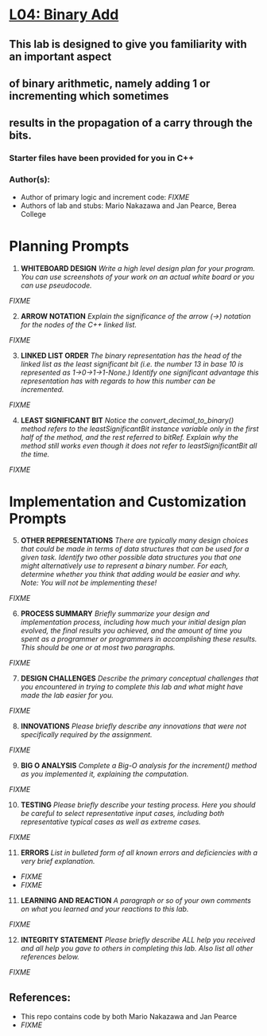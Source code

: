 # [L04: Binary Add](https://docs.google.com/document/d/1rOxBrFifkuemZBPvCbzykaGYSfOBPXEOsOnQdRglk_g/edit?usp=sharing)

## This lab is designed to give you familiarity with an important aspect
## of binary arithmetic, namely adding 1 or incrementing which sometimes
## results in the propagation of a carry through the bits.

### Starter files have been provided for you in C++

### Author(s):
- Author of primary logic and increment code: *FIXME*
- Authors of lab and stubs: Mario Nakazawa and Jan Pearce, Berea College

# Planning Prompts

1. **WHITEBOARD DESIGN**
*Write a high level design plan for your program.
You can use screenshots of your work on an actual white board
or you can use pseudocode.*

*FIXME*     

2. **ARROW NOTATION**
*Explain the significance of the arrow (->) notation
for the nodes of the C++ linked list.*

*FIXME*

3. **LINKED LIST ORDER**
*The binary representation has the head of the linked list
as the least significant bit (i.e. the number 13 in base 10
is represented as 1->0->1->1-None.)
Identify one significant advantage this representation has with regards
to how this number can be incremented.*

*FIXME*

4. **LEAST SIGNIFICANT BIT**
*Notice the convert_decimal_to_binary() method refers to the
leastSignificantBit instance variable only in the first half
of the method, and the rest referred to  bitRef.
Explain why the method still works even though it does not
refer to leastSignificantBit all the time.*

*FIXME*

# Implementation and Customization Prompts

5. **OTHER REPRESENTATIONS**
*There are typically many design choices that could be made in
terms of data structures that can be used for a given task.
Identify two other possible data structures you that one might alternatively
use to represent a binary number. For each, determine whether
you think that adding would be easier and why. Note:
You will not be implementing these!*

*FIXME*

6. **PROCESS SUMMARY**
*Briefly summarize your design and implementation process,
including how much your initial design plan evolved,
the final results you achieved, and the amount of time you spent
as a programmer or programmers in accomplishing these results.
This should be one or at most two paragraphs.*

*FIXME*

7. **DESIGN CHALLENGES**
*Describe the primary conceptual challenges that you encountered
in trying to complete this lab and what might have made the
lab easier for you.*

*FIXME*

8. **INNOVATIONS**
*Please briefly describe any innovations that were not
specifically required by the assignment.*

*FIXME*

9. **BIG O ANALYSIS**
*Complete a Big-O analysis for the increment() method as you
implemented it, explaining the computation.*

*FIXME*

10. **TESTING**
*Please briefly describe your testing process.
Here you should be careful to select representative input cases,
including both representative typical cases as well as extreme cases.*

*FIXME*

11. **ERRORS**
*List in bulleted form of all known errors
and deficiencies with a very brief explanation.*

- *FIXME*
- *FIXME*

11. **LEARNING AND REACTION**
*A paragraph or so of your own comments
on what you learned and your reactions to this lab.*

*FIXME*

12. **INTEGRITY STATEMENT**
*Please briefly describe ALL help you received and
all help you gave to others in completing this lab.
Also list all other references below.*

*FIXME*

## References:
- This repo contains code by both Mario Nakazawa and Jan Pearce
- *FIXME*
